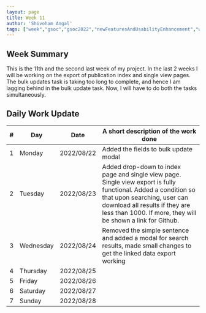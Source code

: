 ```yaml
---
layout: page
title: Week 11
author: 'Shivoham Angal'
tags: ["week","gsoc","gsoc2022","newFeaturesAndUsabilityEnhancement","week#11","eval#2"]
---
```


## Week Summary

This is the 11th and the second last week of my project. In the last 2 weeks I will be working on the export of publication index and single view pages. The bulk updates task is taking too long to complete, and hence I am lagging behind in the bulk update task. Now, I will have to do both the tasks simultaneously.

## Daily Work Update

|\#|Day|Date|A short description of the work done|  
|---	|---	|---	|---	|  
|1   	| Monday 	|   2022/08/22	| Added the fields to bulk  update modal |  
|2   	| Tuesday  	|   2022/08/23	| Added drop-down to index page and single view page. Single view export is fully functional. Added a condition so that upon searching, user can download all results if they are less than 1000. If more, they will be shown a link for Github.	|  
|3   	| Wednesday |  2022/08/24 	| Removed the simple sentence and added a modal for search results, made small changes to get the linked data export working |  
|4   	| Thursday  |   2022/08/25	|  |  
|5   	| Friday  	|   2022/08/26	|  |  
|6   	| Saturday  |  2022/08/27	|  |  
|7   	| Sunday  	|   2022/08/28	|  |  
